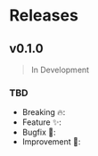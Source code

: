 <!--
 @license

 Copyright (c) 2017-2022 Quatico Solutions AG
 Förrlibuckstrasse 220, 8005 Zurich, Switzerland

 All Rights Reserved.

 This software is the confidential and proprietary information of
 Quatico Solutions AG, ("Confidential Information"). You shall not
 disclose such Confidential Information and shall use it only in
 accordance with the terms of the license agreement you entered into
 with Quatico.
-->

# Releases

## v0.1.0

> In Development

### TBD

-   Breaking :fire::
-   Feature :sparkles::
-   Bugfix :pill::
-   Improvement :gift_heart::
